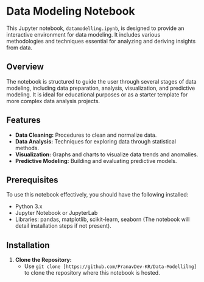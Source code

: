 # Data Modeling Notebook

This Jupyter notebook, `datamodelling.ipynb`, is designed to provide an interactive environment for data modeling. It includes various methodologies and techniques essential for analyzing and deriving insights from data.

## Overview

The notebook is structured to guide the user through several stages of data modeling, including data preparation, analysis, visualization, and predictive modeling. It is ideal for educational purposes or as a starter template for more complex data analysis projects.

## Features

- **Data Cleaning:** Procedures to clean and normalize data.
- **Data Analysis:** Techniques for exploring data through statistical methods.
- **Visualization:** Graphs and charts to visualize data trends and anomalies.
- **Predictive Modeling:** Building and evaluating predictive models.

## Prerequisites

To use this notebook effectively, you should have the following installed:
- Python 3.x
- Jupyter Notebook or JupyterLab
- Libraries: pandas, matplotlib, scikit-learn, seaborn (The notebook will detail installation steps if not present).

## Installation

1. **Clone the Repository:**
   - Use `git clone [https://github.com/PranavDev-KR/Data-Modellilng]` to clone the repository where this notebook is hosted.
